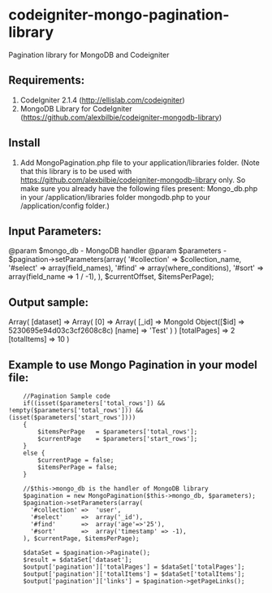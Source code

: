 codeigniter-mongo-pagination-library
====================================

Pagination library for MongoDB and Codeigniter

Requirements:
-------------
1. CodeIgniter 2.1.4  (http://ellislab.com/codeigniter)
2. MongoDB Library for CodeIgniter  (https://github.com/alexbilbie/codeigniter-mongodb-library)

Install
-------


1. Add MongoPagination.php file to your application/libraries folder.
	(Note that this library is to be used with https://github.com/alexbilbie/codeigniter-mongodb-library only. So make sure you already have the following files present:
	Mongo_db.php in your /application/libraries folder
	mongodb.php to your /application/config folder.)



Input Parameters:
-----------------
@param $mongo_db - MongoDB handler
@param $parameters - 
		$pagination->setParameters(array(
		  '#collection'	=>  $collection_name,
		  '#select'		=> 	array(field_names),
		  '#find'		=> 	array(where_conditions),
		  '#sort'		=>  array(field_name => 1 / -1),
		), $currentOffset, $itemsPerPage);
		
Output sample:
--------------
Array(
    [dataset] => Array(
            [0] => Array(
                    [_id]  => MongoId Object([$id] => 5230695e94d03c3cf2608c8c)
                    [name] => 'Test'
                )
        	)
    [totalPages] => 2
    [totalItems] => 10
   )

Example to use Mongo Pagination in your model file:
---------------------------------------------------

		//Pagination Sample code
		if((isset($parameters['total_rows']) && !empty($parameters['total_rows'])) && (isset($parameters['start_rows'])))
		{
			$itemsPerPage   = $parameters['total_rows'];
			$currentPage    = $parameters['start_rows'];
		}
		else {
			$currentPage = false;
			$itemsPerPage = false;
		}
		
		//$this->mongo_db is the handler of MongoDB library
		$pagination = new MongoPagination($this->mongo_db, $parameters);
		$pagination->setParameters(array(
		  '#collection'	=>  'user',
		  '#select'		=> 	array('_id'),
		  '#find'		=> 	array('age'=>'25'),
		  '#sort'		=>  array('timestamp' => -1),
		), $currentPage, $itemsPerPage);
		
		$dataSet = $pagination->Paginate();
		$result = $dataSet['dataset'];
		$output['pagination']['totalPages'] = $dataSet['totalPages'];
		$output['pagination']['totalItems'] = $dataSet['totalItems'];
		$output['pagination']['links'] = $pagination->getPageLinks();
		

